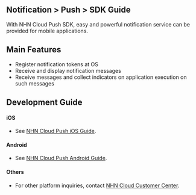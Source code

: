 ## Notification > Push > SDK Guide
With NHN Cloud Push SDK, easy and powerful notification service can be provided for mobile applications. 

## Main Features 
* Register notification tokens at OS 
* Receive and display notification messages 
* Receive messages and collect indicators on application execution on such messages 

## Development Guide

#### iOS
* See [NHN Cloud Push iOS Guide](http://docs.toast.com/ko/TOAST/ko/toast-sdk/push-ios/).

#### Android
* See [NHN Cloud Push Android Guide](http://docs.toast.com/ko/TOAST/ko/toast-sdk/push-android/).


#### Others
* For other platform inquiries, contact [NHN Cloud Customer Center](https://toast.com/support/inquiry?alias=tab3_06).
